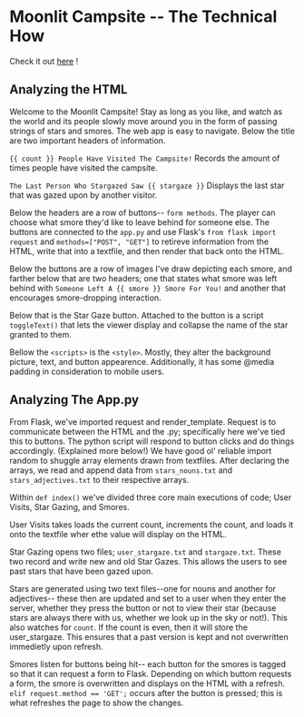# Moonlit Campsite -- The Technical How

Check it out [here](https://moonlitcampsite.herokuapp.com/) !

## Analyzing the HTML

Welcome to the Moonlit Campsite!  Stay as long as you like, and watch as the world and its people slowly move around you in the form of passing strings of stars and smores.  The web app is easy to navigate.  Below the title are two important headers of information.

`{{ count }} People Have Visited The Campsite!` Records the amount of times people have visited the campsite.

`The Last Person Who Stargazed Saw {{ stargaze }}` Displays the last star that was gazed upon by another visitor.

Below the headers are a row of buttons-- `form methods`.  The player can choose what smore they'd like to leave behind for someone else.  The buttons are connected to the `app.py` and use Flask's `from flask import request` and `methods=["POST", "GET"]` to retireve information from the HTML, write that into a textfile, and then render that back onto the HTML.

Below the buttons are a row of images I've draw depicting each smore, and farther below that are two headers; one that states what smore was left behind with `Someone Left A {{ smore }} Smore For You!` and another that encourages smore-dropping interaction.

Below that is the Star Gaze button.  Attached to the button is a script `toggleText()` that lets the viewer display and collapse the name of the star granted to them.

Bellow the `<scripts>` is the `<style>`.  Mostly, they alter the background picture, text, and button appearence.  Additionally, it has some @media padding in consideration to mobile users.

## Analyzing The App.py

From Flask, we've imported request and render_template.  Request is to communicate between the HTML and the .py; specifically here we've tied this to buttons.  The python script will respond to button clicks and do things accordingly.  (Explained more below!)  We have good ol' reliable import random to shuggle array elements drawn from textfiles.  After declaring the arrays, we read and append data from `stars_nouns.txt` and `stars_adjectives.txt` to their respective arrays.

Within `def index()` we've divided three core main executions of code; User Visits, Star Gazing, and Smores.

User Visits takes loads the current count, increments the count, and loads it onto the textfile wher ethe value will display on the HTML.  

Star Gazing opens two files; `user_stargaze.txt` and `stargaze.txt`.  These two record and write new and old Star Gazes.  This allows the users to see past stars that have been gazed upon.

Stars are generated using two text files--one for nouns and another for adjectives-- these then are updated and set to a user when they enter the server, whether they press the button or not to view their star (because stars are always there with us, whether we look up in the sky or not!).  This also watches for `count`.  If the count is even, then it will store the user_stargaze.  This ensures that a past version is kept and not overwritten immedietly upon refresh.

Smores listen for buttons being hit-- each button for the smores is tagged so that it can request a form to Flask.  Depending on which buttom requests a form, the smore is overwritten and displays on the HTML with a refresh.  `elif request.method == 'GET';` occurs after the button is pressed; this is what refreshes the page to show the changes.


